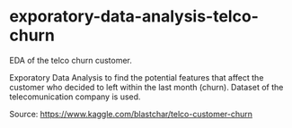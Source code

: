 # exporatory-data-analysis-telco-churn
EDA of the telco churn customer.

Exporatory Data Analysis to find the potential features that affect the customer who decided to left within the last month (churn).
Dataset of the telecomunication company is used.

Source: https://www.kaggle.com/blastchar/telco-customer-churn
